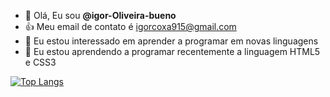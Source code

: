 - 👋 Olá, Eu sou **@igor-Oliveira-bueno**
- :+1: Meu email de contato é igorcoxa915@gmail.com
- 👀 Eu estou interessado em aprender a programar em novas linguagens
- 🌱 Eu estou aprendendo a programar recentemente a linguagem HTML5 e CSS3

[![Top Langs](https://github-readme-stats.vercel.app/api/top-langs/?username=anuraghazra&layout=compact)](https://github.com/anuraghazra/github-readme-stats)
